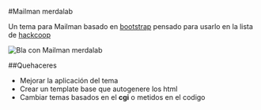 #Mailman merdalab

Un tema para Mailman basado en [bootstrap](http://twitter.github.com/bootstrap) 
pensado para usarlo en la lista de [hackcoop](http://hackcoop.com.ar/)	

![Bla con Mailman merdalab](http://ompldr.org/vZ3QxcA/bla.png)

##Quehaceres

- Mejorar la aplicación del tema
- Crear un template base que autogenere los html
- Cambiar temas basados en el **cgi** o metidos en el codigo
